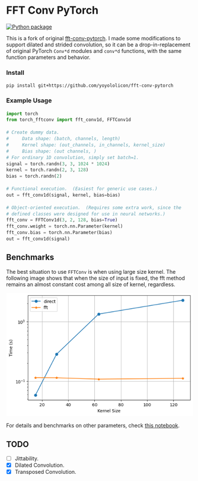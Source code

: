 # FFT Conv PyTorch

[![Python package](https://github.com/yoyololicon/fft-conv-pytorch/actions/workflows/python-package.yml/badge.svg?branch=master)](https://github.com/yoyololicon/fft-conv-pytorch/actions/workflows/python-package.yml)

This is a fork of original [fft-conv-pytorch](https://github.com/fkodom/fft-conv-pytorch).
I made some modifications to support dilated and strided convolution, so it can be a drop-in-replacement of original PyTorch `Conv*d` modules and `conv*d` functions, with the same function parameters and behavior.

### Install

```commandline
pip install git+https://github.com/yoyololicon/fft-conv-pytorch
```

### Example Usage

```python
import torch
from torch_fftconv import fft_conv1d, FFTConv1d

# Create dummy data.  
#     Data shape: (batch, channels, length)
#     Kernel shape: (out_channels, in_channels, kernel_size)
#     Bias shape: (out channels, )
# For ordinary 1D convolution, simply set batch=1.
signal = torch.randn(3, 3, 1024 * 1024)
kernel = torch.randn(2, 3, 128)
bias = torch.randn(2)

# Functional execution.  (Easiest for generic use cases.)
out = fft_conv1d(signal, kernel, bias=bias)

# Object-oriented execution.  (Requires some extra work, since the 
# defined classes were designed for use in neural networks.)
fft_conv = FFTConv1d(3, 2, 128, bias=True)
fft_conv.weight = torch.nn.Parameter(kernel)
fft_conv.bias = torch.nn.Parameter(bias)
out = fft_conv1d(signal)
```

## Benchmarks

The best situation to use `FFTConv` is when using large size kernel. The following image shows that when the size of input is fixed, the fft method remains an almost constant cost among all size of kernel, regardless.

![](images/benchmark_kernel.png)

For details and benchmarks on other parameters, check [this notebook](benchmark.ipynb).

## TODO

- [ ] Jittability.
- [x] Dilated Convolution.
- [x] Transposed Convolution.